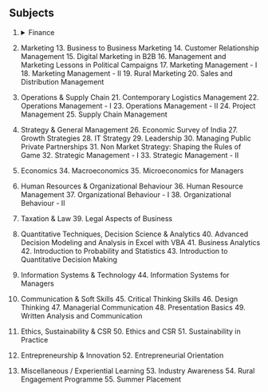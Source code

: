 ## Subjects

1.    <details> 
      <summary> Finance </summary>

	     1.	Financial Accounting and Control
	     2.	Financial Aspects of Mergers and Acquisitions
	     3.	Financd One
						4.	Finance Two
						5.	Investment Analysis and Portfolio Management
						6.	Management of Direct Taxes
						7.	Management of Indirect Taxes
						8.	Managerial Accounting and Control
						9.	Private Equity & Venture Capital
					 10.	Spreadsheet Modelling
						11.	Thomson Reuters Commodities
						12.	Treasury Management

						</details>

2. Marketing
	13.	Business to Business Marketing
	14.	Customer Relationship Management
	15.	Digital Marketing in B2B
	16.	Management and Marketing Lessons in Political Campaigns
	17.	Marketing Management - I
	18.	Marketing Management - II
	19.	Rural Marketing
	20.	Sales and Distribution Management

3. Operations & Supply Chain
	21.	Contemporary Logistics Management
	22.	Operations Management - I
	23.	Operations Management - II
	24.	Project Management
	25.	Supply Chain Management


4. Strategy & General Management
	26.	Economic Survey of India
	27.	Growth Strategies
	28.	IT Strategy
	29.	Leadership
	30.	Managing Public Private Partnerships
	31.	Non Market Strategy: Shaping the Rules of Game
	32.	Strategic Management - I
	33.	Strategic Management - II


5. Economics
	34.	Macroeconomics
	35.	Microeconomics for Managers


6. Human Resources & Organizational Behaviour
	36.	Human Resource Management
	37.	Organizational Behaviour - I
	38.	Organizational Behaviour - II


7. Taxation & Law
	39.	Legal Aspects of Business


8. Quantitative Techniques, Decision Science & Analytics
	40.	Advanced Decision Modeling and Analysis in Excel with VBA
	41.	Business Analytics
	42.	Introduction to Probability and Statistics
	43.	Introduction to Quantitative Decision Making


9. Information Systems & Technology
	44.	Information Systems for Managers


10. Communication & Soft Skills
	45.	Critical Thinking Skills
	46.	Design Thinking
	47.	Managerial Communication
	48.	Presentation Basics
	49.	Written Analysis and Communication


11. Ethics, Sustainability & CSR
	50.	Ethics and CSR
	51.	Sustainability in Practice


12. Entrepreneurship & Innovation
	52.	Entrepreneurial Orientation


13. Miscellaneous / Experiential Learning
	53.	Industry Awareness
	54.	Rural Engagement Programme
	55.	Summer Placement
